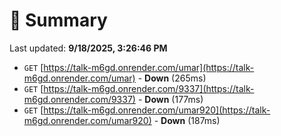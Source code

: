 # 📖 Summary
Last updated: **9/18/2025, 3:26:46 PM**

- `GET` [https://talk-m6gd.onrender.com/umar](https://talk-m6gd.onrender.com/umar) - **Down** (265ms)
- `GET` [https://talk-m6gd.onrender.com/9337](https://talk-m6gd.onrender.com/9337) - **Down** (177ms)
- `GET` [https://talk-m6gd.onrender.com/umar920](https://talk-m6gd.onrender.com/umar920) - **Down** (187ms)
